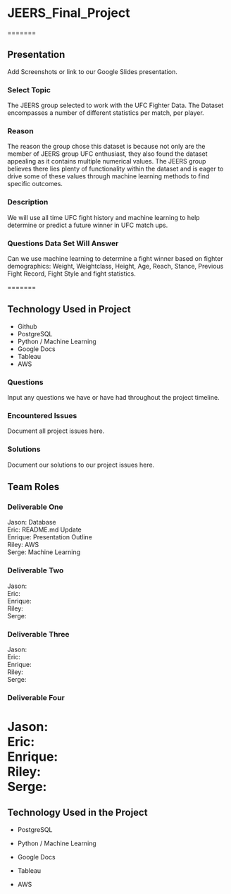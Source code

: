 # JEERS_Final_Project


=======
## Presentation
Add Screenshots or link to our Google Slides presentation.

### Select Topic

The JEERS group selected to work with the UFC Fighter Data. The Dataset encompasses a number of different statistics per match, per player.

### Reason

The reason the group chose this dataset is because not only are the member of JEERS group UFC enthusiast, they also found the dataset appealing as it contains multiple numerical values. The JEERS group believes there lies plenty of functionality within the dataset and is eager to drive some of these values through machine learning methods to find specific outcomes.
 
### Description

We will use all time UFC fight history and machine learning to help determine or predict a future winner in UFC match ups.

### Questions Data Set Will Answer

Can we use machine learning to determine a fight winner based on fighter demographics: Weight, Weightclass, Height, Age, Reach, Stance, Previous Fight Record, Fight Style and fight statistics.

=======

## Technology Used in Project
- Github
- PostgreSQL
- Python / Machine Learning
- Google Docs
- Tableau
- AWS

### Questions
Input any questions we have or have had throughout the project timeline.

### Encountered Issues
Document all project issues here.

### Solutions
Document our solutions to our project issues here.

## Team Roles

### Deliverable One
Jason: Database  
Eric: README.md Update  
Enrique: Presentation Outline  
Riley: AWS  
Serge: Machine Learning  

### Deliverable Two
Jason:  
Eric:  
Enrique:  
Riley:  
Serge:  

### Deliverable Three
Jason:  
Eric:  
Enrique:  
Riley:  
Serge:  

### Deliverable Four
Jason:  
Eric:  
Enrique:  
Riley:  
Serge:  
=======

## Technology Used in the Project

- PostgreSQL

- Python / Machine Learning

- Google Docs

- Tableau

- AWS
